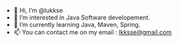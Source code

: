 - 👋 Hi, I’m @lukkse
- 👀 I’m interested in Java Software developement.
- 🌱 I’m currently learning Java, Maven, Spring.
- 📫 You can contact me on my email : lkksse@gmail.com

<!---
lukkse/lukkse is a ✨ special ✨ repository because its `README.md` (this file) appears on your GitHub profile.
You can click the Preview link to take a look at your changes.
--->
